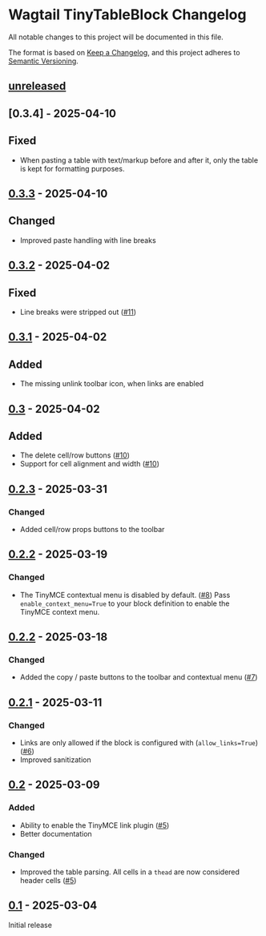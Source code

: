 # Wagtail TinyTableBlock Changelog

All notable changes to this project will be documented in this file.

The format is based on [Keep a Changelog](https://keepachangelog.com/en/1.0.0/),
and this project adheres to [Semantic Versioning](https://semver.org/spec/v2.0.0.html).

## [unreleased]

## [0.3.4] - 2025-04-10

## Fixed

- When pasting a table with text/markup before and after it, only the table is kept for formatting purposes.

## [0.3.3] - 2025-04-10

## Changed

- Improved paste handling with line breaks

## [0.3.2] - 2025-04-02

## Fixed

- Line breaks were stripped out ([#11](https://github.com/torchbox/wagtail-tinytableblock/pull/11))


## [0.3.1] - 2025-04-02

## Added

- The missing unlink toolbar icon, when links are enabled

## [0.3] - 2025-04-02

## Added

- The delete cell/row buttons ([#10](https://github.com/torchbox/wagtail-tinytableblock/pull/10))
- Support for cell alignment and width ([#10](https://github.com/torchbox/wagtail-tinytableblock/pull/10))

## [0.2.3] - 2025-03-31

### Changed

- Added cell/row props buttons to the toolbar

## [0.2.2] - 2025-03-19

### Changed

- The TinyMCE contextual menu is disabled by default. ([#8](https://github.com/torchbox/wagtail-tinytableblock/pull/8))
  Pass `enable_context_menu=True` to your block definition to enable the TinyMCE context menu.

## [0.2.2] - 2025-03-18

### Changed

- Added the copy / paste buttons to the toolbar and contextual menu ([#7](https://github.com/torchbox/wagtail-tinytableblock/pull/7))

## [0.2.1] - 2025-03-11

### Changed

- Links are only allowed if the block is configured with (`allow_links=True`) ([#6](https://github.com/torchbox/wagtail-tinytableblock/pull/6))
- Improved sanitization

## [0.2] - 2025-03-09

### Added

- Ability to enable the TinyMCE link plugin ([#5](https://github.com/torchbox/wagtail-tinytableblock/pull/5))
- Better documentation

### Changed

- Improved the table parsing. All cells in a `thead` are now considered header cells ([#5](https://github.com/torchbox/wagtail-tinytableblock/pull/5))

## [0.1] - 2025-03-04

Initial release


[unreleased]: https://github.com/torchbox/wagtail-tinytableblock/compare/v0.2.3...HEAD
[0.3.3]: https://github.com/torchbox/wagtail-tinytableblock/compare/v0.3.3...v0.3.4
[0.3.3]: https://github.com/torchbox/wagtail-tinytableblock/compare/v0.3.2...v0.3.3
[0.3.2]: https://github.com/torchbox/wagtail-tinytableblock/compare/v0.3.1...v0.3.2
[0.3.1]: https://github.com/torchbox/wagtail-tinytableblock/compare/v0.3...v0.3.1
[0.3]: https://github.com/torchbox/wagtail-tinytableblock/compare/v0.2.4...v0.3
[0.2.4]: https://github.com/torchbox/wagtail-tinytableblock/compare/v0.2.3...v0.2.4
[0.2.3]: https://github.com/torchbox/wagtail-tinytableblock/compare/v0.2.2...v0.2.3
[0.2.2]: https://github.com/torchbox/wagtail-tinytableblock/compare/v0.2.1...v0.2.2
[0.2.1]: https://github.com/torchbox/wagtail-tinytableblock/compare/v0.2...v0.2.1
[0.2]: https://github.com/torchbox/wagtail-tinytableblock/compare/v0.1...v0.2
[0.1]: https://github.com/torchbox/wagtail-tinytableblock/compare/9b5dec2...v0.1
